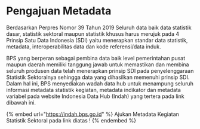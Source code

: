 # Pengajuan Metadata

Berdasarkan Perpres Nomor 39 Tahun 2019 Seluruh data baik data statistik dasar, statistik sektoral maupun statistik khusus harus merujuk pada 4 Prinsip Satu Data Indonesia (SDI) yaitu menerapkan standar data statistik, metadata, interoperabilitas data dan kode referensi/data induk.

BPS yang berperan sebagai pembina data baik level pemerintahan pusat maupun daerah memiliki tanggung jawab untuk memastikan dan membina seluruh produsen data telah menerapkan prinsip SDI pada penyelenggaraan Statistik Sektoralnya sehingga data yang dihasilkan memenuhi prinsip SDI. Dalam hal ini, BPS menyediakan wadah data hub untuk menampung seluruh informasi metadata statistik kegiatan, metadata indikator dan metadata variabel pada website Indonesia Data Hub (Indah) yang tertera pada link dibawah ini.

{% embed url="https://indah.bps.go.id" %}
Ajukan Metadata Kegiatan Statistik Sektoral pada link diatas !
{% endembed %}
